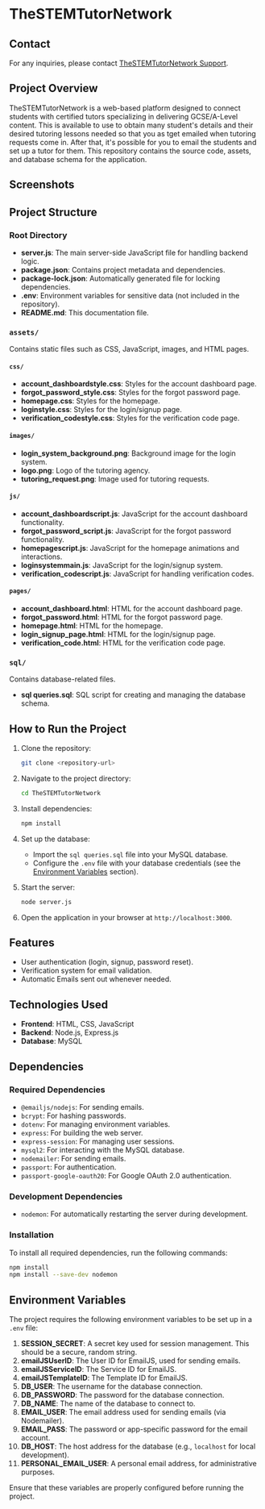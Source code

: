 # TheSTEMTutorNetwork

## Contact
For any inquiries, please contact [TheSTEMTutorNetwork Support](mailto:r.commandur@gmail.com).

## Project Overview
TheSTEMTutorNetwork is a web-based platform designed to connect students with certified tutors specializing in delivering GCSE/A-Level content. This is available to use to obtain many student's details and their desired tutoring lessons needed so that you as tget emailed when tutoring requests come in. After that, it's possible for you to email the students and set up a tutor for them. This repository contains the source code, assets, and database schema for the application.

## Screenshots

## Project Structure

### Root Directory
- **server.js**: The main server-side JavaScript file for handling backend logic.
- **package.json**: Contains project metadata and dependencies.
- **package-lock.json**: Automatically generated file for locking dependencies.
- **.env**: Environment variables for sensitive data (not included in the repository).
- **README.md**: This documentation file.

### `assets/`
Contains static files such as CSS, JavaScript, images, and HTML pages.

#### `css/`
- **account_dashboardstyle.css**: Styles for the account dashboard page.
- **forgot_password_style.css**: Styles for the forgot password page.
- **homepage.css**: Styles for the homepage.
- **loginstyle.css**: Styles for the login/signup page.
- **verification_codestyle.css**: Styles for the verification code page.

#### `images/`
- **login_system_background.png**: Background image for the login system.
- **logo.png**: Logo of the tutoring agency.
- **tutoring_request.png**: Image used for tutoring requests.

#### `js/`
- **account_dashboardscript.js**: JavaScript for the account dashboard functionality.
- **forgot_password_script.js**: JavaScript for the forgot password functionality.
- **homepagescript.js**: JavaScript for the homepage animations and interactions.
- **loginsystemmain.js**: JavaScript for the login/signup system.
- **verification_codescript.js**: JavaScript for handling verification codes.

#### `pages/`
- **account_dashboard.html**: HTML for the account dashboard page.
- **forgot_password.html**: HTML for the forgot password page.
- **homepage.html**: HTML for the homepage.
- **login_signup_page.html**: HTML for the login/signup page.
- **verification_code.html**: HTML for the verification code page.

### `sql/`
Contains database-related files.
- **sql queries.sql**: SQL script for creating and managing the database schema.

## How to Run the Project

1. Clone the repository:
   ```bash
   git clone <repository-url>
   ```

2. Navigate to the project directory:
   ```bash
   cd TheSTEMTutorNetwork
   ```

3. Install dependencies:
   ```bash
   npm install
   ```

4. Set up the database:
   - Import the `sql queries.sql` file into your MySQL database.
   - Configure the `.env` file with your database credentials (see the [Environment Variables](#environment-variables) section).

5. Start the server:
   ```bash
   node server.js
   ```

6. Open the application in your browser at `http://localhost:3000`.

## Features
- User authentication (login, signup, password reset).
- Verification system for email validation.
- Automatic Emails sent out whenever needed.

## Technologies Used
- **Frontend**: HTML, CSS, JavaScript
- **Backend**: Node.js, Express.js
- **Database**: MySQL

## Dependencies

### Required Dependencies
- `@emailjs/nodejs`: For sending emails.
- `bcrypt`: For hashing passwords.
- `dotenv`: For managing environment variables.
- `express`: For building the web server.
- `express-session`: For managing user sessions.
- `mysql2`: For interacting with the MySQL database.
- `nodemailer`: For sending emails.
- `passport`: For authentication.
- `passport-google-oauth20`: For Google OAuth 2.0 authentication.

### Development Dependencies
- `nodemon`: For automatically restarting the server during development.

### Installation
To install all required dependencies, run the following commands:

```bash
npm install
npm install --save-dev nodemon
```

## Environment Variables

The project requires the following environment variables to be set up in a `.env` file:

1. **SESSION_SECRET**: A secret key used for session management. This should be a secure, random string.
2. **emailJSUserID**: The User ID for EmailJS, used for sending emails.
3. **emailJSServiceID**: The Service ID for EmailJS.
4. **emailJSTemplateID**: The Template ID for EmailJS.
5. **DB_USER**: The username for the database connection.
6. **DB_PASSWORD**: The password for the database connection.
7. **DB_NAME**: The name of the database to connect to.
8. **EMAIL_USER**: The email address used for sending emails (via Nodemailer).
9. **EMAIL_PASS**: The password or app-specific password for the email account.
10. **DB_HOST**: The host address for the database (e.g., `localhost` for local development).
11. **PERSONAL_EMAIL_USER**: A personal email address, for administrative purposes.

Ensure that these variables are properly configured before running the project.

